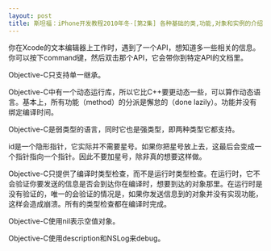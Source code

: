 ```yaml
---
layout: post
title: 斯坦福：iPhone开发教程2010年冬-[第2集] 各种基础的类,功能,对象和实例的介绍
---
```

你在Xcode的文本编辑器上工作时，遇到了一个API，想知道多一些相关的信息。你可以按下command键，然后双击那个API，它会带你到特定API的文档里。

Objective-C只支持单一继承。

Objective-C中有一个动态运行库，所以它比C++要更动态一些，可以算作动态语言。基本上，所有功能（method）的分派是懈怠的（done lazily）。功能并没有绑定编译时间。

Objective-C是弱类型的语言，同时它也是强类型，即两种类型它都支持。

id是一个隐形指针，它实际并不需要星号。如果你把星号放上去，这最后会变成一个指针指向一个指针。因此不要加星号，除非真的想要这样做。

Objective-C只提供了编译时类型检查，而不是运行时类型检查。在运行时，它不会验证你要发送的信息是否会到达你在编译时，想要到达的对象那里。在运行时是没有验证的，唯一的会验证的情况是，如果你发送信息到的对象并没有实现功能，这样会造成崩溃。所有的类型检查都在编译时完成。

Objective-C使用nil表示空值对象。

Objective-C使用description和NSLog来debug。
